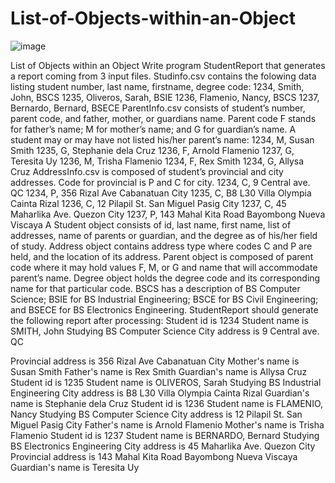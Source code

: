 # List-of-Objects-within-an-Object



![image](https://github.com/user-attachments/assets/7c80a3b1-714f-4fc4-a222-89dcdd627a05)




List of Objects within an Object
Write program StudentReport that generates a report coming from 3 input files. Studinfo.csv contains
the folowing data listing student number, last name, firstname, degree code:
1234, Smith, John, BSCS
1235, Oliveros, Sarah, BSIE
1236, Flamenio, Nancy, BSCS
1237, Bernardo, Bernard, BSECE
ParentInfo.csv consists of student’s number, parent code, and father, mother, or guardians name.
Parent code F stands for father’s name; M for mother’s name; and G for guardian’s name. A student
may or may have not listed his/her parent’s name:
1234, M, Susan Smith
1235, G, Stephanie dela Cruz
1236, F, Arnold Flamenio
1237, G, Teresita Uy
1236, M, Trisha Flamenio
1234, F, Rex Smith
1234, G, Allysa Cruz
AddressInfo.csv is composed of student’s provincial and city addresses. Code for
provincial is P and C for city.
1234, C, 9 Central ave. QC
1234, P, 356 Rizal Ave Cabanatuan City
1235, C, B8 L30 Villa Olympia Cainta Rizal
1236, C, 12 Pilapil St. San Miguel Pasig City
1237, C, 45 Maharlika Ave. Quezon City
1237, P, 143 Mahal Kita Road Bayombong Nueva Viscaya
A Student object consists of id, last name, first name, list of addresses, name of parents or guardian, and
the degree as of his/her field of study.
Address object contains address type where codes C and P are held, and the location of its address.
Parent object is composed of parent code where it may hold values F, M, or G and name that will
accommodate parent’s name.
Degree object holds the degree code and its corresponding name for that particular code. BSCS has a
description of BS Computer Science; BSIE for BS Industrial Engineering; BSCE for BS Civil Engineering; and
BSECE for BS Electronics Engineering.
StudentReport should generate the following report after processing:
Student id is 1234
Student name is SMITH, John
Studying BS Computer Science
City address is 9 Central ave. QC

Provincial address is 356 Rizal Ave Cabanatuan City
Mother's name is Susan Smith
Father's name is Rex Smith
Guardian's name is Allysa Cruz
Student id is 1235
Student name is OLIVEROS, Sarah
Studying BS Industrial Engineering
City address is B8 L30 Villa Olympia Cainta Rizal
Guardian's name is Stephanie dela Cruz
Student id is 1236
Student name is FLAMENIO, Nancy
Studying BS Computer Science
City address is 12 Pilapil St. San Miguel Pasig City
Father's name is Arnold Flamenio
Mother's name is Trisha Flamenio
Student id is 1237
Student name is BERNARDO, Bernard
Studying BS Electronics Engineering
City address is 45 Maharlika Ave. Quezon City
Provincial address is 143 Mahal Kita Road Bayombong Nueva Viscaya
Guardian's name is Teresita Uy
